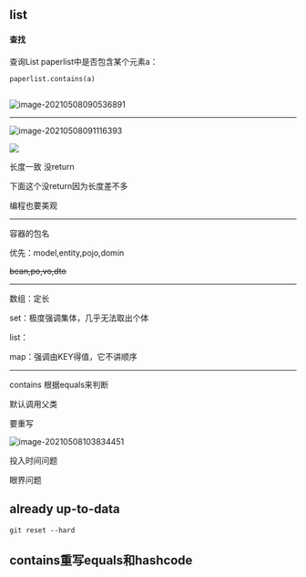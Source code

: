 ## list

#### 查找

查询List paperlist中是否包含某个元素a：

```
paperlist.contains(a)
```

## 

![image-20210508090536891](https://i.loli.net/2021/05/08/KAHEDxabUqMTjnk.png)

------

 

![image-20210508091116393](https://i.loli.net/2021/05/08/6MckXv7x3IznZCV.png)

![](https://i.loli.net/2021/05/08/Vg7JGAvxMrbzcQ4.png)	

长度一致 没return

下面这个没return因为长度差不多

编程也要美观

------

容器的包名

优先：model,entity,pojo,domin

~~bean,po,vo,dto~~

------

数组：定长

set：极度强调集体，几乎无法取出个体

list：

map：强调由KEY得值，它不讲顺序

------

contains 根据equals来判断

默认调用父类

要重写

![image-20210508103834451](https://i.loli.net/2021/05/08/8n267Z3QsyEqUOR.png) 

投入时间问题

眼界问题

## already up-to-data

```
git reset --hard
```

## contains重写equals和hashcode